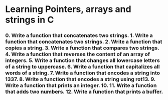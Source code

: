 <h1>Learning Pointers, arrays and strings in C  
<h3> 0. Write a function that concatenates two strings.  
1. Write a function that concatenates two strings.  
2. Write a function that copies a string.  
3. Write a function that compares two strings.  
4. Write a function that reverses the content of an array of integers.  
5. Write a function that changes all lowercase letters of a string to uppercase.  
6. Write a function that capitalizes all words of a string.  
7. Write a function that encodes a string into 1337.  
8. Write a function that encodes a string using rot13.  
9. Write a function that prints an integer.  
10.  
11. Write a function that adds two numbers.  
12. Write a function that prints a buffer.  
